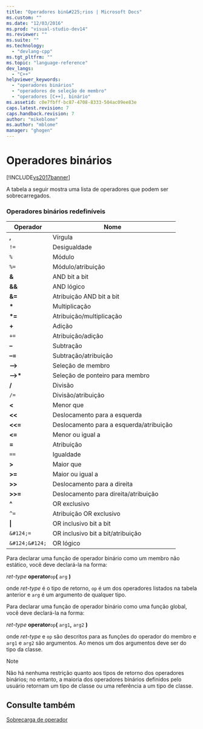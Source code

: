 ```yaml
---
title: "Operadores bin&#225;rios | Microsoft Docs"
ms.custom: ""
ms.date: "12/03/2016"
ms.prod: "visual-studio-dev14"
ms.reviewer: ""
ms.suite: ""
ms.technology: 
  - "devlang-cpp"
ms.tgt_pltfrm: ""
ms.topic: "language-reference"
dev_langs: 
  - "C++"
helpviewer_keywords: 
  - "operadores binários"
  - "operadores de seleção de membro"
  - "operadores [C++], binário"
ms.assetid: c0e7fbff-bc87-4708-8333-504ac09ee83e
caps.latest.revision: 7
caps.handback.revision: 7
author: "mikeblome"
ms.author: "mblome"
manager: "ghogen"
---
```

# Operadores bin&#225;rios
[!INCLUDE[vs2017banner](../assembler/inline/includes/vs2017banner.md)]

A tabela a seguir mostra uma lista de operadores que podem ser sobrecarregados.  
  
### Operadores binários redefiníveis  
  
|Operador|Nome|  
|--------------|----------|  
|**,**|Vírgula|  
|`!=`|Desigualdade|  
|`%`|Módulo|  
|`%=`|Módulo\/atribuição|  
|**&**|AND bit a bit|  
|**&&**|AND lógico|  
|**&\=**|Atribuição AND bit a bit|  
|**\***|Multiplicação|  
|**\*\=**|Atribuição\/multiplicação|  
|**\+**|Adição|  
|`+=`|Atribuição\/adição|  
|**–**|Subtração|  
|**–\=**|Subtração\/atribuição|  
|**–\>**|Seleção de membro|  
|**–\>\***|Seleção de ponteiro para membro|  
|**\/**|Divisão|  
|`/=`|Divisão\/atribuição|  
|**\<**|Menor que|  
|**\<\<**|Deslocamento para a esquerda|  
|**\<\<\=**|Deslocamento para a esquerda\/atribuição|  
|**\<\=**|Menor ou igual a|  
|**\=**|Atribuição|  
|`==`|Igualdade|  
|**\>**|Maior que|  
|**\>\=**|Maior ou igual a|  
|**\>\>**|Deslocamento para a direita|  
|**\>\>\=**|Deslocamento para direita\/atribuição|  
|**^**|OR exclusivo|  
|`^=`|Atribuição OR exclusivo|  
|**&#124;**|OR inclusivo bit a bit|  
|`&#124;=`|OR inclusivo bit a bit\/atribuição|  
|`&#124;&#124;`|OR lógico|  
  
 Para declarar uma função de operador binário como um membro não estático, você deve declará\-la na forma:  
  
 *ret\-type* **operator**`op`**\(** `arg` **\)**  
  
 onde *ret\-type* é o tipo de retorno, `op` é um dos operadores listados na tabela anterior e `arg` é um argumento de qualquer tipo.  
  
 Para declarar uma função de operador binário como uma função global, você deve declará\-la na forma:  
  
 *ret\-type* **operator**`op`**\(** `arg1`**,** `arg2` **\)**  
  
 onde *ret\-type* e `op` são descritos para as funções do operador do membro e `arg1` e `arg2` são argumentos.  Ao menos um dos argumentos deve ser do tipo da classe.  
  
> [!NOTE]
>  Não há nenhuma restrição quanto aos tipos de retorno dos operadores binários; no entanto, a maioria dos operadores binários definidos pelo usuário retornam um tipo de classe ou uma referência a um tipo de classe.  
  
## Consulte também  
 [Sobrecarga de operador](../cpp/operator-overloading.md)